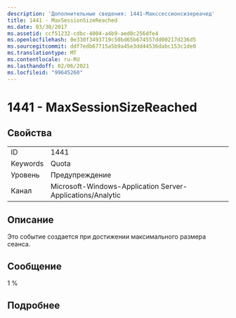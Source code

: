 ```yaml
---
description: 'Дополнительные сведения: 1441-Макссессионсизереачед'
title: 1441 - MaxSessionSizeReached
ms.date: 03/30/2017
ms.assetid: ccf51232-cdbc-4004-a4b9-aed0c256dfe4
ms.openlocfilehash: 0e330f3493719c50bd65b674557dd00217d236d5
ms.sourcegitcommit: ddf7edb67715a5b9a45e3dd44536dabc153c1de0
ms.translationtype: MT
ms.contentlocale: ru-RU
ms.lasthandoff: 02/06/2021
ms.locfileid: "99645260"
---
```

# <a name="1441---maxsessionsizereached"></a>1441 - MaxSessionSizeReached

## <a name="properties"></a>Свойства  
  
|||  
|-|-|  
|ID|1441|  
|Keywords|Quota|  
|Уровень|Предупреждение|  
|Канал|Microsoft-Windows-Application Server-Applications/Analytic|  
  
## <a name="description"></a>Описание  

 Это событие создается при достижении максимального размера сеанса.  
  
## <a name="message"></a>Сообщение  

 1 %  
  
## <a name="details"></a>Подробнее
